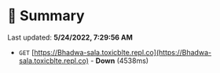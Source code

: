 # 📖 Summary
Last updated: **5/24/2022, 7:29:56 AM**

- `GET` [https://Bhadwa-sala.toxicblte.repl.co](https://Bhadwa-sala.toxicblte.repl.co) - **Down** (4538ms)
